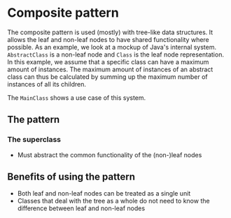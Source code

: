 # Composite pattern

The composite pattern is used (mostly) with tree-like data structures. It allows the leaf and non-leaf nodes to have
shared functionality where possible.
As an example, we look at a mockup of Java's internal system. `AbstractClass` is a non-leaf node and `Class` is the leaf
node representation.
In this example, we assume that a specific class can have a maximum amount of instances. The maximum amount of instances
of an abstract class can thus be calculated by summing up the maximum number of instances of all its children.

The `MainClass` shows a use case of this system.

## The pattern

### The superclass

- Must abstract the common functionality of the (non-)leaf nodes

## Benefits of using the pattern

- Both leaf and non-leaf nodes can be treated as a single unit
- Classes that deal with the tree as a whole do not need to know the difference between leaf and non-leaf nodes

